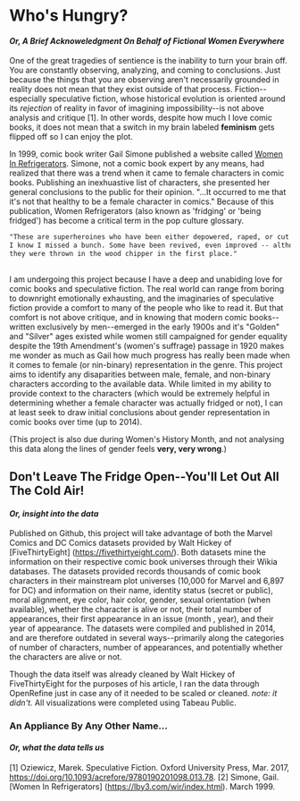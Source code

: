 # Who's Hungry?
#### _Or, A Brief Acknoweledgment On Behalf of *Fictional* Women Everywhere_

One of the great tragedies of sentience is the inability to turn your brain off. You are constantly observing, analyzing, and coming to conclusions. Just because the things that you are observing aren't necessarily grounded in reality does not mean that they exist outside of that process. Fiction--especially speculative fiction, whose historical evolution is oriented around its _rejection_ of reality in favor of imagining impossibility--is not above analysis and critique [1]. In other words, despite how much I love comic books, it does not mean that a switch in my brain labeled **feminism** gets flipped off so I can enjoy the plot.  

In 1999, comic book writer Gail Simone published a website called [Women In Refrigerators](https://lby3.com/wir/index.html). Simone, not a comic book expert by any means, had realized that there was a trend when it came to female characters in comic books. Publishing an inexhuastive list of characters, she presented her general conclusions to the public for their opinion. "...It occurred to me that it's not that healthy to be a female character in comics." Because of this publication, Women Refrigerators (also known as 'fridging' or 'being fridged') has become a critical term in the pop culture glossary. 

```markdown
"These are superheroines who have been either depowered, raped, or cut up and stuck in the refrigerator.
I know I missed a bunch. Some have been revived, even improved -- although the question remains as to why
they were thrown in the wood chipper in the first place."
                                                                        -Gail Simone, March 1999
```

I am undergoing this project because I have a deep and unabiding love for comic books and speculative fiction. The real world can range from boring to downright emotionally exhausting, and the imaginaries of speculative fiction provide a comfort to many of the people who like to read it. But that comfort is not above critique, and in knowing that modern comic books--written exclusively by men--emerged in the early 1900s and it's "Golden" and "Silver" ages existed while women still campaigned for gender equality despite the 19th Amendment's (women's suffrage) passage in 1920 makes me wonder as much as Gail how much progress has really been made when it comes to female (or nin-binary) representation in the genre. This project aims to identify any disaparities between male, female, and non-binary characters according to the available data. While limited in my ability to provide context to the characters (which would be extremely helpful in determining whether a female character was actually fridged or not), I can at least seek to draw initial conclusions about gender representation in comic books over time (up to 2014).

(This project is also due during Women's History Month, and not analysing this data along the lines of gender feels **very, very wrong**.)


## Don't Leave The Fridge Open--You'll Let Out All The Cold Air!
#### _Or, insight into the data_

Published on Github, this project will take advantage of both the Marvel Comics and DC Comics datasets provided by Walt Hickey of [FiveThirtyEight] (https://fivethirtyeight.com/). Both datasets mine the information on their respective comic book universes through their Wikia databases. The datasets provided records thousands of comic book characters in their mainstream plot universes (10,000 for Marvel and 6,897 for DC) and information on their name, identity status (secret or public), moral alignment, eye color, hair color, gender, sexual orientation (when available), whether the character is alive or not, their total number of appearances, their first appearance in an issue (month , year), and their year of appearance. The datasets were compiled and published in 2014, and are therefore outdated in several ways--primarily along the categories of number of characters, number of appearances, and potentially whether the characters are alive or not.

Though the data itself was already cleaned by Walt Hickey of FiveThirtyEight for the purposes of his article, I ran the data through OpenRefine just in case any of it needed to be scaled or cleaned. *note: it didn't.* All visualizations were completed using Tabeau Public. 

### An Appliance By Any Other Name...
  #### _Or, what the data tells us_


[1] Oziewicz, Marek. Speculative Fiction. Oxford University Press, Mar. 2017, https://doi.org/10.1093/acrefore/9780190201098.013.78.
[2] Simone, Gail. [Women In Refrigerators] (https://lby3.com/wir/index.html). March 1999.
